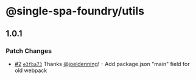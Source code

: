 # @single-spa-foundry/utils

## 1.0.1

### Patch Changes

- [#2](https://github.com/JustUtahCoders/single-spa-foundry-utils/pull/2) [`e3fba73`](https://github.com/JustUtahCoders/single-spa-foundry-utils/commit/e3fba73067efa123ffcbf4737c8e627dc7eee213) Thanks [@joeldenning](https://github.com/joeldenning)! - Add package.json "main" field for old webpack
